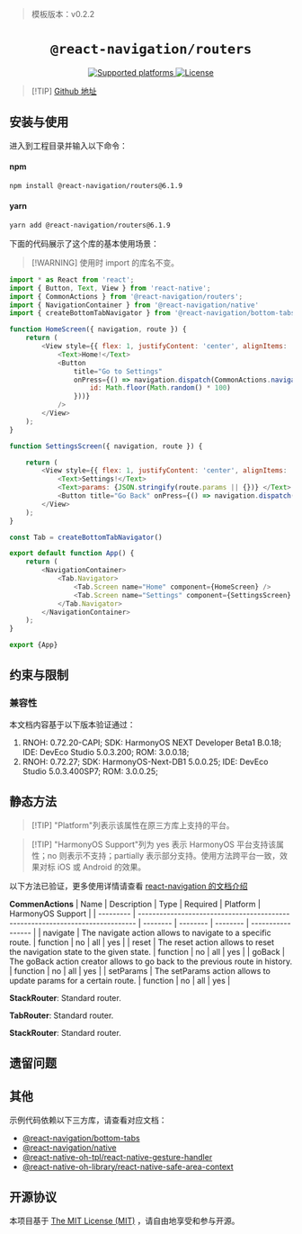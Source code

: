 > 模板版本：v0.2.2

<p align="center">
  <h1 align="center"> <code>@react-navigation/routers</code> </h1>
</p>
<p align="center">
    <a href="https://github.com/react-navigation/react-navigation/tree/6.x/packages/routers">
        <img src="https://img.shields.io/badge/platforms-android%20|%20ios%20|%20web%20|%20harmony%20-lightgrey.svg" alt="Supported platforms" />
    </a>
    <a href="https://github.com/react-navigation/react-navigation/blob/6.x/packages/routers/LICENSE">
        <img src="https://img.shields.io/badge/license-MIT-green.svg" alt="License" />
    </a>
</p>

> [!TIP] [Github 地址](https://github.com/react-navigation/react-navigation/tree/6.x/packages/routers)

## 安装与使用

进入到工程目录并输入以下命令：

<!-- tabs:start -->

#### **npm**

```bash
npm install @react-navigation/routers@6.1.9
```

#### **yarn**

```bash
yarn add @react-navigation/routers@6.1.9
```

<!-- tabs:end -->

下面的代码展示了这个库的基本使用场景：

> [!WARNING] 使用时 import 的库名不变。

```js
import * as React from 'react';
import { Button, Text, View } from 'react-native';
import { CommonActions } from '@react-navigation/routers';
import { NavigationContainer } from '@react-navigation/native'
import { createBottomTabNavigator } from '@react-navigation/bottom-tabs'

function HomeScreen({ navigation, route }) {
    return (
        <View style={{ flex: 1, justifyContent: 'center', alignItems: 'center' }}>
            <Text>Home!</Text>
            <Button
                title="Go to Settings"
                onPress={() => navigation.dispatch(CommonActions.navigate('Settings', {
                    id: Math.floor(Math.random() * 100)
                }))}
            />
        </View>
    );
}

function SettingsScreen({ navigation, route }) {

    return (
        <View style={{ flex: 1, justifyContent: 'center', alignItems: 'center' }}>
            <Text>Settings!</Text>
            <Text>params: {JSON.stringify(route.params || {})} </Text>
            <Button title="Go Back" onPress={() => navigation.dispatch(CommonActions.goBack())} />
        </View>
    );
}

const Tab = createBottomTabNavigator()

export default function App() {
    return (
        <NavigationContainer>
            <Tab.Navigator>
                <Tab.Screen name="Home" component={HomeScreen} />
                <Tab.Screen name="Settings" component={SettingsScreen} />
            </Tab.Navigator>
        </NavigationContainer>
    );
}

export {App}
```


## 约束与限制

### 兼容性

本文档内容基于以下版本验证通过：

1. RNOH: 0.72.20-CAPI; SDK: HarmonyOS NEXT Developer Beta1 B.0.18; IDE: DevEco Studio 5.0.3.200; ROM: 3.0.0.18;
2. RNOH: 0.72.27; SDK: HarmonyOS-Next-DB1 5.0.0.25; IDE: DevEco Studio 5.0.3.400SP7; ROM: 3.0.0.25;


## 静态方法

> [!TIP] "Platform"列表示该属性在原三方库上支持的平台。

> [!TIP] "HarmonyOS Support"列为 yes 表示 HarmonyOS 平台支持该属性；no 则表示不支持；partially 表示部分支持。使用方法跨平台一致，效果对标 iOS 或 Android 的效果。

以下方法已验证，更多使用详情请查看 [react-navigation 的文档介绍](https://reactnavigation.org/docs/getting-started/)

**CommenActions**
| Name      | Description                                                                   | Type     | Required | Platform | HarmonyOS Support |
| --------- | ----------------------------------------------------------------------------- | -------- | -------- | -------- | ----------------- |
| navigate  | The navigate action allows to navigate to a specific route.                   | function | no       | all      | yes               |
| reset     | The reset action allows to reset the navigation state to the given state.     | function | no       | all      | yes               |
| goBack    | The goBack action creator allows to go back to the previous route in history. | function | no       | all      | yes               |
| setParams | The setParams action allows to update params for a certain route.             | function | no       | all      | yes               |

**StackRouter**: Standard router.

**TabRouter**: Standard router.

**StackRouter**: Standard router.



## 遗留问题

## 其他

示例代码依赖以下三方库，请查看对应文档：
+ [@react-navigation/bottom-tabs](/zh-cn/react-navigation-bottom-tabs.md)
+ [@react-navigation/native](/zh-cn/react-navigation-native.md)
+ [@react-native-oh-tpl/react-native-gesture-handler](/zh-cn/react-native-gesture-handler.md)
+ [@react-native-oh-library/react-native-safe-area-context](/zh-cn/react-native-safe-area-context.md)


## 开源协议

本项目基于 [The MIT License (MIT)](https://github.com/react-navigation/react-navigation/blob/6.x/packages/routers/LICENSE) ，请自由地享受和参与开源。
